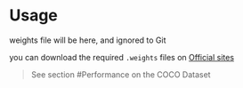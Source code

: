 # Usage

weights file will be here, and ignored to Git

you can download the required `.weights` files on [Official sites](https://pjreddie.com/darknet/yolo/)

> See section #Performance on the COCO Dataset
